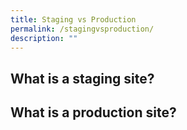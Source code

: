 ```yaml
---
title: Staging vs Production
permalink: /stagingvsproduction/
description: ""
---
```


## What is a staging site?



## What is a production site?